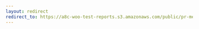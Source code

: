 ```yaml
---
layout: redirect
redirect_to: https://a8c-woo-test-reports.s3.amazonaws.com/public/pr-merge/41009/api/index.html
---
```

